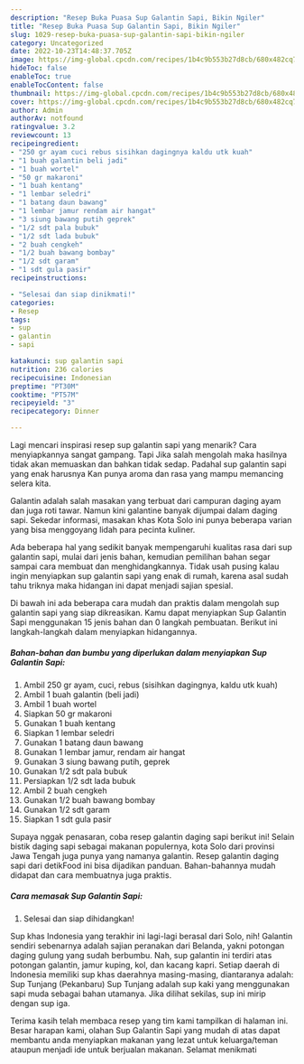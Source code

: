 ```yaml
---
description: "Resep Buka Puasa Sup Galantin Sapi, Bikin Ngiler"
title: "Resep Buka Puasa Sup Galantin Sapi, Bikin Ngiler"
slug: 1029-resep-buka-puasa-sup-galantin-sapi-bikin-ngiler
category: Uncategorized
date: 2022-10-23T14:48:37.705Z
image: https://img-global.cpcdn.com/recipes/1b4c9b553b27d8cb/680x482cq70/sup-galantin-sapi-foto-resep-utama.jpg
hideToc: false
enableToc: true
enableTocContent: false
thumbnail: https://img-global.cpcdn.com/recipes/1b4c9b553b27d8cb/680x482cq70/sup-galantin-sapi-foto-resep-utama.jpg
cover: https://img-global.cpcdn.com/recipes/1b4c9b553b27d8cb/680x482cq70/sup-galantin-sapi-foto-resep-utama.jpg
author: Admin
authorAv: notfound
ratingvalue: 3.2
reviewcount: 13
recipeingredient:
- "250 gr ayam cuci rebus sisihkan dagingnya kaldu utk kuah"
- "1 buah galantin beli jadi"
- "1 buah wortel"
- "50 gr makaroni"
- "1 buah kentang"
- "1 lembar seledri"
- "1 batang daun bawang"
- "1 lembar jamur rendam air hangat"
- "3 siung bawang putih geprek"
- "1/2 sdt pala bubuk"
- "1/2 sdt lada bubuk"
- "2 buah cengkeh"
- "1/2 buah bawang bombay"
- "1/2 sdt garam"
- "1 sdt gula pasir"
recipeinstructions:

- "Selesai dan siap dinikmati!"
categories:
- Resep
tags:
- sup
- galantin
- sapi

katakunci: sup galantin sapi 
nutrition: 236 calories
recipecuisine: Indonesian
preptime: "PT30M"
cooktime: "PT57M"
recipeyield: "3"
recipecategory: Dinner

---
```



Lagi mencari inspirasi resep sup galantin sapi yang menarik? Cara menyiapkannya sangat gampang. Tapi Jika salah mengolah maka hasilnya tidak akan memuaskan dan bahkan tidak sedap. Padahal sup galantin sapi yang enak harusnya Kan punya aroma dan rasa yang mampu memancing selera kita.


Galantin adalah salah masakan yang terbuat dari campuran daging ayam dan juga roti tawar. Namun kini galantine banyak dijumpai dalam daging sapi. Sekedar informasi, masakan khas Kota Solo ini punya beberapa varian yang bisa menggoyang lidah para pecinta kuliner.

Ada beberapa hal yang sedikit banyak mempengaruhi kualitas rasa dari sup galantin sapi, mulai dari jenis bahan, kemudian pemilihan bahan segar sampai cara membuat dan menghidangkannya. Tidak usah pusing kalau ingin menyiapkan sup galantin sapi yang enak di rumah, karena asal sudah tahu triknya maka hidangan ini dapat menjadi sajian spesial.


Di bawah ini ada beberapa cara mudah dan praktis dalam mengolah sup galantin sapi yang siap dikreasikan. Kamu dapat menyiapkan Sup Galantin Sapi menggunakan 15 jenis bahan dan 0 langkah pembuatan. Berikut ini langkah-langkah dalam menyiapkan hidangannya.

<!--inarticleads1-->

##### Bahan-bahan dan bumbu yang diperlukan dalam menyiapkan Sup Galantin Sapi:

1. Ambil 250 gr ayam, cuci, rebus (sisihkan dagingnya, kaldu utk kuah)
1. Ambil 1 buah galantin (beli jadi)
1. Ambil 1 buah wortel
1. Siapkan 50 gr makaroni
1. Gunakan 1 buah kentang
1. Siapkan 1 lembar seledri
1. Gunakan 1 batang daun bawang
1. Gunakan 1 lembar jamur, rendam air hangat
1. Gunakan 3 siung bawang putih, geprek
1. Gunakan 1/2 sdt pala bubuk
1. Persiapkan 1/2 sdt lada bubuk
1. Ambil 2 buah cengkeh
1. Gunakan 1/2 buah bawang bombay
1. Gunakan 1/2 sdt garam
1. Siapkan 1 sdt gula pasir


Supaya nggak penasaran, coba resep galantin daging sapi berikut ini! Selain bistik daging sapi sebagai makanan populernya, kota Solo dari provinsi Jawa Tengah juga punya yang namanya galantin. Resep galantin daging sapi dari detikFood ini bisa dijadikan panduan. Bahan-bahannya mudah didapat dan cara membuatnya juga praktis. 

<!--inarticleads2-->

##### Cara memasak Sup Galantin Sapi:


1. Selesai dan siap dihidangkan!

Sup khas Indonesia yang terakhir ini lagi-lagi berasal dari Solo, nih! Galantin sendiri sebenarnya adalah sajian peranakan dari Belanda, yakni potongan daging gulung yang sudah berbumbu. Nah, sup galantin ini terdiri atas potongan galantin, jamur kuping, kol, dan kacang kapri. Setiap daerah di Indonesia memiliki sup khas daerahnya masing-masing, diantaranya adalah: Sup Tunjang (Pekanbaru) Sup Tunjang adalah sup kaki yang menggunakan sapi muda sebagai bahan utamanya. Jika dilihat sekilas, sup ini mirip dengan sup iga. 

Terima kasih telah membaca resep yang tim kami tampilkan di halaman ini. Besar harapan kami, olahan Sup Galantin Sapi yang mudah di atas dapat membantu anda menyiapkan makanan yang lezat untuk keluarga/teman ataupun menjadi ide untuk berjualan makanan. Selamat menikmati
